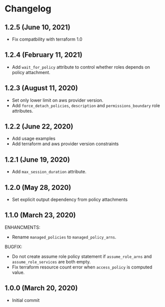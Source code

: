 # Changelog

## 1.2.5 (June 10, 2021)
 * Fix compatbility with terraform 1.0

## 1.2.4 (February 11, 2021)
 * Add `wait_for_policy` attribute to control whether roles depends on policy attachment.

## 1.2.3 (August 11, 2020)
 * Set only lower limit on aws provider version.
 * Add `force_detach_policies`, `description` and `permissions_boundary` role attributes.

## 1.2.2 (June 22, 2020)
 * Add usage examples
 * Add terraform and aws provider version constraints

## 1.2.1 (June 19, 2020)
 * Add `max_session_duration` attribute.

## 1.2.0 (May 28, 2020)
 * Set explicit output dependency from policy attachments

## 1.1.0 (March 23, 2020)

ENHANCMENTS:
 * Rename `managed_policies` to `managed_policy_arns`.

BUGFIX:
 * Do not create assume role policy statement if `assume_role_arns` and `assume_role_services` are both empty.
 * Fix terraform resource count error when `access_policy` is computed value.

## 1.0.0 (March 20, 2020)
 * Initial commit
